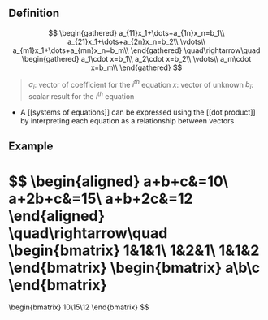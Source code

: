## Definition

$$
\begin{gathered}
a_{11}x_1+\dots+a_{1n}x_n=b_1\\
a_{21}x_1+\dots+a_{2n}x_n=b_2\\
\vdots\\
a_{m1}x_1+\dots+a_{mn}x_n=b_m\\
\end{gathered}
\quad\rightarrow\quad
\begin{gathered}
a_1\cdot x=b_1\\
a_2\cdot x=b_2\\
\vdots\\
a_m\cdot x=b_m\\
\end{gathered}
$$

> $a_i$: vector of coefficient for the $i^{th}$ equation
> $x$: vector of unknown
> $b_i$: scalar result for the $i^{th}$ equation

- A [[systems of equations]] can be expressed using the [[dot product]] by interpreting each equation as a relationship between vectors

## Example


$$
\begin{aligned}
a+b+c&=10\\
a+2b+c&=15\\
a+b+2c&=12
\end{aligned}
\quad\rightarrow\quad
\begin{bmatrix}
1&1&1\\
1&2&1\\
1&1&2
\end{bmatrix}
\begin{bmatrix}
a\\b\\c
\end{bmatrix}
=
\begin{bmatrix}
10\\15\\12
\end{bmatrix}
$$
